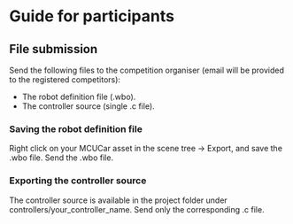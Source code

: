 # Guide for participants

## File submission

Send the following files to the competition organiser (email will be provided to the registered competitors):

- The robot definition file (.wbo).
- The controller source (single .c file).

### Saving the robot definition file

Right click on your MCUCar asset in the scene tree -> Export, and save the .wbo file. Send the .wbo file.

### Exporting the controller source

The controller source is available in the project folder under controllers/your_controller_name. Send only the corresponding .c file.
